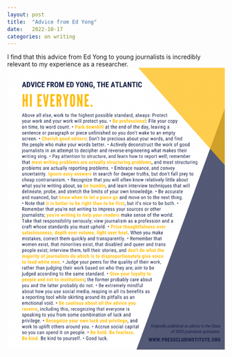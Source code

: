 ```yaml
---
layout: post
title:  "Advice from Ed Yong"
date:   2022-10-17
categories: on writing
---
```

I find that this advice from Ed Yong to young journalists is incredibly relevant to my experience as a researcher. 
<br>
![image tooltip here](/images/yong_advice.png)
